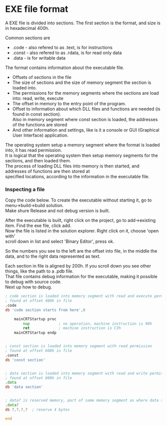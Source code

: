 # EXE file format
A EXE file is divided into sections. The first section is the format, and size is in hexadecimal 400h. <br>

Common sections are 
- .code - also refered to as .text, is for instructions
- .const - also refered to as .rdata, is for read only data
- .data - is for writable data
  
The format contains information about the executable file. <br>
- Offsets of sections in the file
- The size of sections and the size of memory segment the section is loaded into.
- The permissions for the memory segments where the sections are load into: read, write, execute <br>
- The offset in memory to the entry point of the program.
- Offset to information about which DLL files and functions are needed (is found in const section). <br>
  Also in memory segment where const section is loaded, the addresses of the functions are stored
- And other information and settings, like is it a console or GUI (Graphical User Interface) application.

The operating system setup a memory segment where the format is loaded into, it has read permission. <br>
It is logical that the operating system then setup memory segments for the sections, and then loaded them. <br>
The process of loading DLL files into memory is then started, and addresses of functions are then stored at <br>
specified locations, according to the information in the executable file.

### Inspecting a file
Copy the code below. To create the executable without starting it, go to menu->build->build solution. <br>
Make shure Release and not debug version is built.

After the executable is built, right click on the project, go to add->existing item. Find the exe file, click add. <br>
Now the file is listed in the solution explorer. Right click on it, choose 'open with' <br>
scroll down in list and select 'Binary Editor', press ok. <br>

So the numbers you see to the left are the offset into file, in the middle the data, and to the right data represented as text.

Each section in file is aligned by 200h. If you scroll down you see other things, like the path to a .pdb file. <br>
That file contains debug information for the executable, making it possible to debug with source code. <br>
Next up how to debug.

```asm
; code section is loaded into memory segment with read and execute permissions
; found at offset 400h in file
.code
db 'code section starts from here',0

	mainCRTStartup proc
		nop				; no operation, machine instruction is 90h
		ret				; machine instruction is C3h
	mainCRTStartup endp


; const section is loaded into memory segment with read permission
; found at offset 600h in file
.const
db 'const section'


; data section is loaded into memory segment with read and write permissions
; found at offset 800h in file
.data
db 'data section'


; data? is reserved memory, part of same memory segment as where data section is loaded, useally
.data?
db ?,?,?,?	; reserve 4 bytes

end
```
